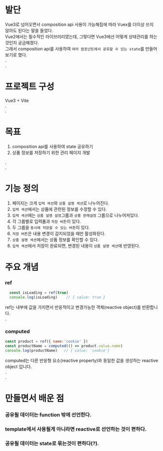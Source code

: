 # 발단
Vue3로 넘어오면서 composition api 사용이 가능해짐에 따라 Vuex를 더이상 쓰지 않아도 된다는 말을 들었다.  
Vue2에서는 필수적인 라이브러리였는데, 그렇다면 Vue3에선 어떻게 상태관리를 하는것인지 궁금해졌다.  
그래서 composition api를 사용하여 `여러 컴포넌트에서 공유할 수 있는 state`를 만들어보기로 했다.  
.  
.  
# 프로젝트 구성
Vue3 + Vite  
.  
.  
# 목표
1. composition api를 사용하여 state 공유하기  
2. 상품 정보를 저장하기 위한 관리 페이지 개발  

.  
.  
# 기능 정의
1. 페이지는 크게 `입력 섹션`와 `상품 설명 섹션`로 나누어진다.
2. `입력 섹션`에서는 상품에 관련된 정보를 수정할 수 있다.
4. `입력 섹션`에는 `상품 설명 설정`그룹과 `상품 판매설정` 그룹으로 나누어져있다.
5. 각 그룹별로 입력폼과 `저장 버튼`이 있다.
6. 두 그룹을 `동시에 저장할 수 있는 버튼`이 있다.
7. `저장 버튼`은 내용 변경이 감지되었을 때만 활성화된다.
8. `상품 설명 섹션`에서는 상품 정보를 확인할 수 있다.
9. `입력 섹션`에서 저장이 완료되면, 변경된 내용이 `상품 설명 섹션`에 반영된다.
# 주요 개념
### ref
```js
  const isLoading = ref(true)
  console.log(isLoading)    // { value: true }
```
ref는 내부에 값을 가지면서 반응적이고 변경가능한 객체(reactive object)를 반환합니다.    
.  
### computed
```js
const product = ref({ name:'cookie' })
const productName = computed(() => product.value.name)
console.log(productName)   // { value: 'cookie'}
```
computed는 다른 반응형 요소(reactive property)와 동일한 값을 생성하는 reactive object 입니다.  
.  
.  
# 만들면서 배운 점
### 공유될 데이터는 function 밖에 선언한다.
### template에서 사용될게 아니라면 reactive로 선언하는 것이 편하다.

### 공유될 데이터는 state로 묶는것이 편하다(?).



